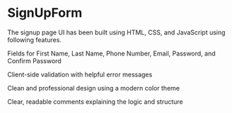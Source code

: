 # SignUpForm
The signup page UI has been built using HTML, CSS, and JavaScript using following features.

Fields for First Name, Last Name, Phone Number, Email, Password, and Confirm Password

Client-side validation with helpful error messages

Clean and professional design using a modern color theme

Clear, readable comments explaining the logic and structure
